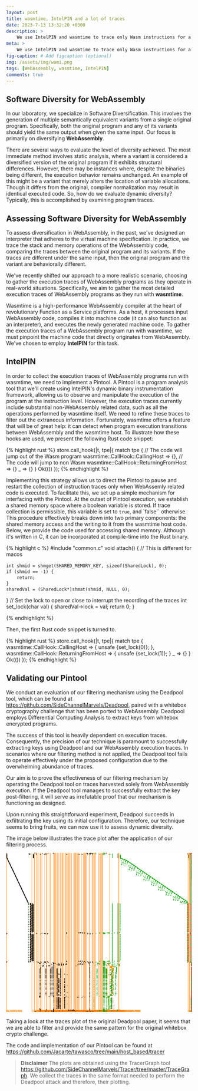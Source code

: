 ```yaml
---
layout: post
title: wasmtime, IntelPIN and a lot of traces
date: 2023-7-13 13:32:20 +0300
description: >
    We use IntelPIN and wasmtime to trace only Wasm instructions for a wasmtime execution.
meta: >
    We use IntelPIN and wasmtime to trace only Wasm instructions for a wasmtime execution.
fig-caption: # Add figcaption (optional)
img: /assets/img/wami.png
tags: [WebAssembly, wasmtime, IntelPIN]
comments: true
---
```


## Software Diversity for WebAssembly

In our laboratory, we specialize in Software Diversification. This involves the generation of multiple semantically equivalent variants from a single original program. Specifically, both the original program and any of its variants should yield the same output when given the same input. Our focus is primarily on diversifying **WebAssembly**.

There are several ways to evaluate the level of diversity achieved. The most immediate method involves static analysis, where a variant is considered a diversified version of the original program if it exhibits structural differences. However, there may be instances where, despite the binaries being different, the execution behavior remains unchanged. An example of this might be a variant that merely alters the location of variable allocations. Though it differs from the original, compiler normalization may result in identical executed code. So, how do we evaluate dynamic diversity? Typically, this is accomplished by examining program traces.


## Assessing Software Diversity for WebAssembly

To assess diversification in WebAssembly, in the past, we've designed an interpreter that adheres to the virtual machine specification. In practice, we trace the stack and memory operations of the WebAssembly code, comparing the traces between the original program and its variants. If the traces are different under the same input, then the original program and the variant are behaviorally different. 

We've recently shifted our approach to a more realistic scenario, choosing to gather the execution traces of WebAssembly programs as they operate in real-world situations. Specifically, we aim to gather the most detailed execution traces of WebAssembly programs as they run with **wasmtime**.

Wasmtime is a high-performance WebAssembly compiler at the heart of revolutionary Function as a Service platforms. As a host, it processes input WebAssembly code, compiles it into machine code (it can also function as an interpreter), and executes the newly generated machine code. To gather the execution traces of a WebAssembly program run with wasmtime, we must pinpoint the machine code that directly originates from WebAssembly. We've chosen to employ **IntelPIN** for this task.


## IntelPIN

In order to collect the execution traces of WebAssembly programs run with wasmtime, we need to implement a Pintool. A Pintool is a program analysis tool that we'll create using IntelPIN's dynamic binary instrumentation framework, allowing us to observe and manipulate the execution of the program at the instruction level.
However, the execution traces currently include substantial non-WebAssembly related data, such as all the operations performed by wasmtime itself.
We need to refine these traces to filter out the extraneous information. Fortunately, wasmtime offers a feature that will be of great help: it can detect when program execution transitions between WebAssembly and the wasmtime host.
To illustrate how these hooks are used, we present the following Rust code snippet:

{% highlight rust %}
store.call_hook(|t, tpe|{
    match tpe {
        // The  code will jump out of the Wasm program
        wasmtime::CallHook::CallingHost => {},
        // The code will jump to non Wasm
        wasmtime::CallHook::ReturningFromHost => {}
        _ => {}
    }
    Ok(())
});
{% endhighlight %}

Implementing this strategy allows us to direct the Pintool to pause and restart the collection of instruction traces only when WebAssemly related code is executed. To facilitate this, we set up a simple mechanism for interfacing with the Pintool. At the outset of Pintool execution, we establish a shared memory space where a boolean variable is stored. If trace collection is permissible, this variable is set to `true`, and `false`` otherwise. This procedure effectively breaks down into two primary components: the shared memory access and the writing to it from the wasmtime host code.
Below, we provide the code used for accessing shared memory. Although it's written in C, it can be incorporated at compile-time into the Rust binary.

{% highlight c %}
#include "common.c"
void attach() {
    // This is different for macos

    int shmid = shmget(SHARED_MEMORY_KEY, sizeof(SharedLock), 0);
    if (shmid == -1) {
        return;
    }
    sharedVal = (SharedLock*)shmat(shmid, NULL, 0);
}
// Set the lock to open or close to interrupt the recording of the traces
int set_lock(char val) {
    sharedVal->lock = val;
    return 0;
}

{% endhighlight %}


Then, the first Rust code snippet is turned to.

{% highlight rust %}
store.call_hook(|t, tpe|{
    match tpe {
        wasmtime::CallHook::CallingHost => {
            unsafe {set_lock(0)};
        },
        wasmtime::CallHook::ReturningFromHost => {
            unsafe {set_lock(1)};
        }
        _ => {}
    }
    Ok(())
});
{% endhighlight %}



## Validating our Pintool

We conduct an evaluation of our filtering mechanism using the Deadpool tool, which can be found at https://github.com/SideChannelMarvels/Deadpool, paired with a whitebox cryptography challenge that has been ported to WebAssembly. Deadpool employs Differential Computing Analysis to extract keys from whitebox encrypted programs.

The success of this tool is heavily dependent on execution traces. Consequently, the precision of our technique is paramount to successfully extracting keys using Deadpool and our WebAssembly execution traces. In scenarios where our filtering method is not applied, the Deadpool tool fails to operate effectively under the proposed configuration due to the overwhelming abundance of traces.

Our aim is to prove the effectiveness of our filtering mechanism by operating the Deadpool tool on traces harvested solely from WebAssembly execution. If the Deadpool tool manages to successfully extract the key post-filtering, it will serve as irrefutable proof that our mechanism is functioning as designed.

Upon running this straightforward experiment, Deadpool succeeds in exfiltrating the key using its initial configuration.
Therefore, our technique seems to bring fruits, we can now use it to assess dynamic diversity.

The image below illustrates the trace plot after the application of our filtering process.

![alt results](/assets/img/wb.png)

Taking a look at the traces plot of the original Deadpool paper, it seems that we are able to filter and provide the same pattern for the original whitebox crypto challenge.

The code and implementation of our Pintool can be found at https://github.com/Jacarte/tawasco/tree/main/host_based/tracer 

> **Disclaimer** The plots are obtained using the TracerGraph tool https://github.com/SideChannelMarvels/Tracer/tree/master/TraceGraph. We collect the traces in the same format needed to perform the Deadpool attack and therefore, their plotting.